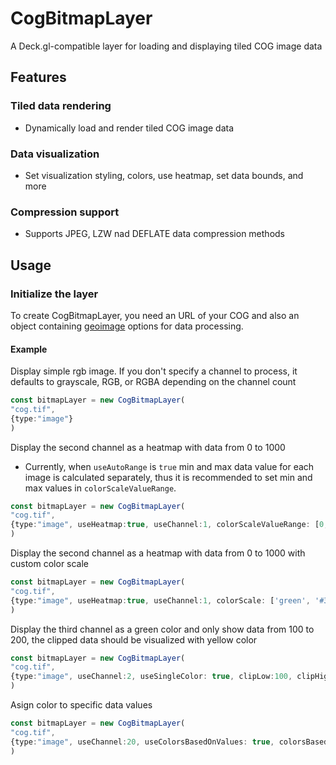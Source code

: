 # CogBitmapLayer
A Deck.gl-compatible layer for loading and displaying tiled COG image data
## Features
### Tiled data rendering
- Dynamically load and render tiled COG image data
### Data visualization
- Set visualization styling, colors, use heatmap, set data bounds, and more
### Compression support
- Supports JPEG, LZW nad DEFLATE data compression methods
## Usage
### Initialize the layer
To create CogBitmapLayer, you need an URL of your COG and also an object containing [geoimage](/geoimage/README.md) options for data processing.

#### Example
Display simple rgb image. If you don't specify a channel to process, it defaults to grayscale, RGB, or RGBA depending on the channel count
```typescript
const bitmapLayer = new CogBitmapLayer(
"cog.tif",
{type:"image"}
)
```
Display the second channel as a heatmap with data from 0 to 1000
- Currently, when `useAutoRange` is `true` min and max data value for each image is calculated separately, thus it is recommended to set min and max values in `colorScaleValueRange`.

```typescript
const bitmapLayer = new CogBitmapLayer(
"cog.tif",
{type:"image", useHeatmap:true, useChannel:1, colorScaleValueRange: [0, 1000]}
)
```
<a name="custom-heatmap-color-scale"></a>
Display the second channel as a heatmap with data from 0 to 1000 with custom color scale 

```typescript
const bitmapLayer = new CogBitmapLayer(
"cog.tif",
{type:"image", useHeatmap:true, useChannel:1, colorScale: ['green', '#3182bd', [255, 0, 0], colorScaleValueRange: [0, 1000]}
)
```
Display the third channel as a green color and only show data from 100 to 200, the clipped data should be visualized with yellow color
```typescript
const bitmapLayer = new CogBitmapLayer(
"cog.tif",
{type:"image", useChannel:2, useSingleColor: true, clipLow:100, clipHigh: 200, color: [0, 255, 0], clippedColor: 'yellow'}
)
```
<a name="assigning-color-to-specific-data-value"></a>
Asign color to specific data values 
```typescript
const bitmapLayer = new CogBitmapLayer(
"cog.tif",
{type:"image", useChannel:20, useColorsBasedOnValues: true, colorsBasedOnValues: [[1, 'red'], [2, [0,0,255]], [3, '#00FF00']]}
)
```
